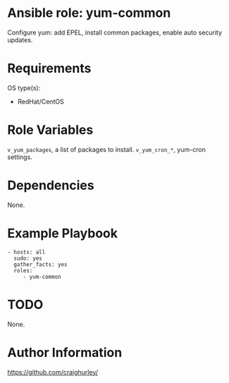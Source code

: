 Ansible role: yum-common
========================

Configure yum: add EPEL, install common packages, enable auto security updates.

# Requirements

OS type(s):
- RedHat/CentOS

# Role Variables

`v_yum_packages`, a list of packages to install.
`v_yum_cron_*`, yum-cron settings.

# Dependencies

None.

# Example Playbook

    - hosts: all
      sudo: yes
      gather_facts: yes
      roles:
         - yum-common

# TODO

None.

# Author Information

https://github.com/craighurley/
